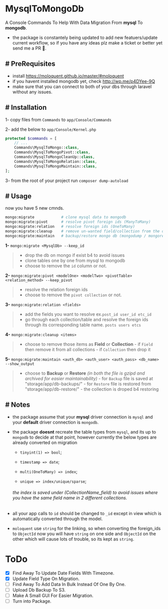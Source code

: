 # MysqlToMongoDb

A Console Commands To Help With Data Migration From **mysql** To **mongodb**.

- the package is constantely being updated to add new featuers/update current workflow, so if you have any ideas plz make a ticket or better yet send me a PR 🎁.

## # PreRequisites

- install https://moloquent.github.io/master/#moloquent
- if you havent installed mongodb yet, check http://wp.me/p4DYee-9Q
- make sure that you can connect to both of your dbs through laravel without any issues.

## # Installation

1- copy files from `Commands` to `app/Console/Commands`

2- add the below to `app/Console/Kernel.php`

```php
protected $commands = [
    // ...
    Commands\MysqlToMongo::class,
    Commands\MysqlToMongoPivot::class,
    Commands\MysqlToMongoCleanUp::class,
    Commands\MysqlToMongoRelation::class,
    Commands\MysqlToMongoMaintain::class,
];
```

3- from the root of your project run `composer dump-autoload`

## # Usage

now you have 5 new cmnds.

```bash
mongo:migrate            # clone mysql data to mongodb
mongo:migrate:pivot      # resolve pivot foreign ids (ManyToMany)
mongo:migrate:relation   # resolve foreign ids (OneToMany)
mongo:migrate:cleanup    # remove un-wanted field/collection from the db
mongo:migrate:maintain   # backup/restore mongo db (mongodump / mongorestore)
```

**1-** `mongo:migrate <MysqlDb> --keep_id`
>  - drop the db on mongo if exist b4 to avoid issues
>  - clone tables one by one from mysql to mongodb
>  - choose to remove the `id` column or not.

**2-** `mongo:migrate:pivot <modelOne> <modelTwo> <pivotTable> <relation_method> --keep_pivot`
>  - resolve the relation foreign ids
>  - choose to remove the `pivot collection` or not.

**3-** `mongo:migrate:relation <fields>`
>  - add the fields you want to resolve ex.`post_id user_id etc_id`
>  - go through each collection/table and resolve the foreign ids through its corresponding table name. `posts users etcs`

**4-** `mongo:migrate:cleanup <items>`
>  - choose to remove those items as **Field** or **Collection**
    - if `Field` then remove it from all collections
    - if `Collection` then drop it

**5-** `mongo:migrate:maintain <auth_db> <auth_user> <auth_pass> <db_name> --show_output`
>  - choose to **Backup** or **Restore** *(in both the file is gzipd and archived for easier maintainability)*
    - for `Backup` file is saved at "storage/app/db-backups/"
    - for `Restore` file is restored from "storage/app/db-restore/"
        - the collection is droped b4 restoring

## # Notes

- the package assume that your **mysql** driver connection is `mysql` and your **default** driver connection is `mongodb`.
- the package **doesnt** recreate the table types from `mysql`, and its up to `mongodb` to decide at that point, however currently the below types are already converted on migration
    - `tinyint(1) => bool`;
    - `timestamp => date`;
    - `multi(OneToMany) => index`;

    - `unique => index/unique/sparse`;
    ###### the index is saved under (CollectionName_field) to avoid issues where you have the same field name in 2 different collections.

- all your app calls to `id` should be changed to `_id` except in view which is automatically converted through the model.
- `moloquent` use `string` for the linking, so when converting the foreign_ids to `ObjectId` now you will have `string` on one side and `ObjectId` on the other which will cause lots of trouble, so its kept as `string`.

# ToDo

* [x] Find Away To Update Date Fields With Timezone.
* [x] Update Field Type On Migration.
* [ ] Find Away To Add Data In Bulk Instead Of One By One.
* [ ] Upload Db Backup To S3.
* [ ] Make A Small GUI For Easier Migration.
* [ ] Turn into Package.

